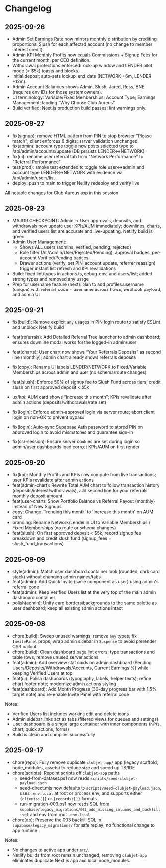 # Changelog

## 2025-09-26

- Admin Set Earnings Rate now mirrors monthly distribution by crediting proportional Slush for each affected account (no change to member interest credit).
- Admin KPI Monthly Profits now equals Commissions + Signup Fees for the current month, per CEO definition.
- Withdrawal protections enforced: lock-up window and LENDER pilot mode (< $5k) toasts and blocks.
- Initial deposit auto-sets lockup_end_date (NETWORK +6m, LENDER +12m).
- Admin Account Balances shows Admin, Slush, Jared, Ross, BNE (requires env IDs for those system owners).
- UI terminology: Variable/Fixed Memberships; Account Type; Earnings Management; landing “Why Choose Club Aureus”.
- Build verified: Next.js production build passes; lint warnings only.

## 2025-09-27

- fix(signup): remove HTML pattern from PIN to stop browser "Please match"; client enforces 6 digits; server validation unchanged
- fix(admin): account type toggle now posts selected type to /api/admin/accounts/update (DB persists LENDER↔NETWORK)
- fix(ui): rename user referral tab from "Network Performance" to "Referral Performance"
- test(prod): smoke test extended to toggle role user↔admin and account type LENDER↔NETWORK with evidence via /api/admin/users/list
- deploy: push to main to trigger Netlify redeploy and verify live

All notable changes for Club Aureus app in this session.

## 2025-09-23

- MAJOR CHECKPOINT: Admin → User approvals, deposits, and withdrawals now update user KPIs/AUM immediately; downlines, charts, and verified users list are accurate and live-updating. Netlify build is green.
- Admin User Management:
  - Shows ALL users (admins, verified, pending, rejected)
  - Role filter (All/Admin/User/Rejected/Pending), approval badges, per-account Verified/Pending badges
  - Drawer actions (verify, set PIN, account update, referrer reassign) trigger instant list refresh and KPI revalidations
- Build: fixed lint/types in actions.ts, debug-env, and users/list; added strong types and removed any usage
- Prep for username feature (next): plan to add profiles.username (unique) with referral_code = username across flows, webhook payload, and admin UI

## 2025-09-21

- fix(build): Remove explicit `any` usages in PIN login route to satisfy ESLint and unblock Netlify build
- feat(referrals): Add Detailed Referral Tree launcher to admin dashboard; ensures downline modal works for the logged-in admin/user
- feat(charts): User chart now shows “Your Referrals Deposits” as second line (monthly); admin chart already shows referrals deposits
- fix(copy): Rename UI labels LENDER/NETWORK to Fixed/Variable Memberships across admin and user (no schema/route changes)
- feat(slush): Enforce 50% of signup fee to Slush Fund across tiers; credit slush on first approved deposit < $5k
- ux/kpi: AUM card shows “Increase this month”; KPIs revalidate after admin actions (deposits/withdrawals/rate set)

- fix(login): Enforce admin-approved login via server route; abort client login on non-OK to prevent bypass
- fix(login): Auto-sync Supabase Auth password to stored PIN on approved login to avoid mismatches and guarantee sign-in
- fix(ssr-session): Ensure server cookies are set during login so admin/user dashboards load correct KPIs/AUM on first render

## 2025-09-20

- fix(kpi): Monthly Profits and KPIs now compute from live transactions; user KPIs revalidate after admin actions
- feat(admin-chart): Rewrite Total AUM chart to follow transaction history (deposits/interest/withdrawals), add second line for your referrals’ monthly deposit amount
- feat(user-chart): Show Portfolio Balance vs Referral Payout (monthly) instead of New Signups
- copy: Change 'Trending this month' to 'Increase this month' on AUM card
- branding: Rename Network/Lender in UI to Variable Memberships / Fixed Memberships (no route or schema changes)
- feat(slush): On first approved deposit < $5k, record signup fee breakdown and credit slush fund (signup_fees + slush_fund_transactions)

## 2025-09-09

- style(admin): Match user dashboard container look (rounded, dark card stack) without changing admin names/tabs
- feat(admin): Add Quick Invite (same component as user) using admin's referral code
- feat(admin): Keep Verified Users list at the very top of the main admin dashboard container
- polish(admin): Unify card borders/backgrounds to the same palette as user dashboard; keep all existing admin actions intact

## 2025-09-08

- chore(build): Sweep unused warnings; remove `any` types; fix `InvitePanel` props; wrap admin sidebar in `Suspense` to avoid prerender CSR bailout
- chore(build): Clean dashboard page lint errors; type transactions and table rows; remove unused server actions
- feat(admin): Add overview stat cards on admin dashboard (Pending Users/Deposits/Withdrawals/Accounts, Current Earnings %) while keeping Verified Users at top
- feat(ui): Polish dashboards (typography, labels, helper texts); refine chart footer note; modernize admin actions styling
- feat(dashboard): Add Month Progress (30-day progress bar with 1.5% target note) and re-enable Invite Panel with referral code

Notes:

- Verified Users list includes working edit and delete icons
- Admin sidebar links act as tabs (filtered views for queues and settings)
- User dashboard is a single large container with inner components (KPIs, chart, quick actions, forms)
- Build is clean and compiles successfully

## 2025-09-17

- chore(repo): Fully remove duplicate `clubjet-app/` app (legacy scaffold, node_modules, assets) to reduce size and speed up TS/IDE
- chore(scripts): Repoint scripts off `clubjet-app` paths
  - seed-from-dataset.ps1 now reads `scripts/seed-clubjet-payload.json`
  - seed-direct.mjs now defaults to `scripts/seed-clubjet-payload.json`, uses `.env.local` at root or process env, and supports either `{clients:[]}` or `{records:[]}` formats
  - run-migration-003.ps1 now reads SQL from `supabase/legacy_migrations/003_add_missing_columns_and_backfill.sql` and env from root `.env.local`
- chore(db): Preserve the 003 backfill SQL in `supabase/legacy_migrations/` for safe replay; no functional change to app runtime

Notes:

- No changes to active app under `src/`.
- Netlify builds from root remain unchanged; removing `clubjet-app` eliminates duplicate Next.js app and local node_modules.
